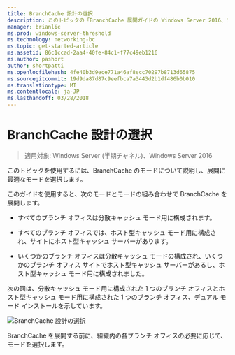 ```yaml
---
title: BranchCache 設計の選択
description: このトピックの「BranchCache 展開ガイドの Windows Server 2016、ブランチ オフィスに WAN 帯域幅使用を最適化するために分散され、ホスト型キャッシュ モードで BranchCache を展開する方法示しますの一部である
manager: brianlic
ms.prod: windows-server-threshold
ms.technology: networking-bc
ms.topic: get-started-article
ms.assetid: 86c1ccad-2aa4-40fe-84c1-f77c49eb1216
ms.author: pashort
author: shortpatti
ms.openlocfilehash: 4fe40b3d9ece771a46af8ecc70297b8713d65875
ms.sourcegitcommit: 19d9da87d87c9eefbca7a3443d2b1df486b0b010
ms.translationtype: MT
ms.contentlocale: ja-JP
ms.lasthandoff: 03/28/2018
---
```

# <a name="choosing-a-branchcache-design"></a>BranchCache 設計の選択

>適用対象: Windows Server (半期チャネル)、Windows Server 2016

このトピックを使用するには、BranchCache のモードについて説明し、展開に最適なモードを選択します。  
  
このガイドを使用すると、次のモードとモードの組み合わせで BranchCache を展開します。  
  
-   すべてのブランチ オフィスは分散キャッシュ モード用に構成されます。  
  
-   すべてのブランチ オフィスでは、ホスト型キャッシュ モード用に構成され、サイトにホスト型キャッシュ サーバーがあります。  
  
-   いくつかのブランチ オフィスは分散キャッシュ モードの構成され、いくつかのブランチ オフィス サイトでホスト型キャッシュ サーバーがあるし、ホスト型キャッシュ モード用に構成されました。  
  
次の図は、分散キャッシュ モード用に構成された 1 つのブランチ オフィスとホスト型キャッシュ モード用に構成された 1 つのブランチ オフィス、デュアル モード インストールを示しています。  
  
![BranchCache 設計の選択](../../media/Choosing-a-BranchCache-Design/bc_new_modes.jpg)  
  
BranchCache を展開する前に、組織内の各ブランチ オフィスの必要に応じて、モードを選択します。  
  


